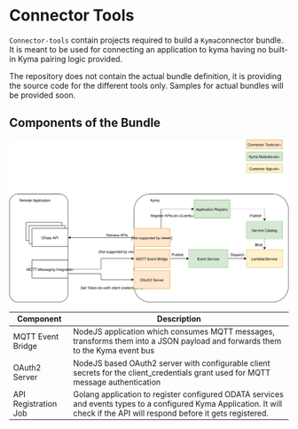 #  Connector Tools

`Connector-tools` contain projects required to build a `Kyma`connector bundle. It is meant to be used for connecting an application to kyma having no built-in Kyma pairing logic provided.

The repository does not contain the actual bundle definition, it is providing the source code for the different tools only.
Samples for actual bundles will be provided soon.

## Components of the Bundle

![Architecture Diagram](assets/architecture.svg)

|Component|Description|
|---|---|
|MQTT Event Bridge|NodeJS application which consumes MQTT messages, transforms them into a JSON payload and forwards them to the Kyma event bus|
|OAuth2 Server|NodeJS based OAuth2 server with configurable client secrets for the client_credentials grant used for MQTT message authentication|
|API Registration Job|Golang application to register configured ODATA services and events types to a configured Kyma Application. It will check if the API will respond before it gets registered.|
